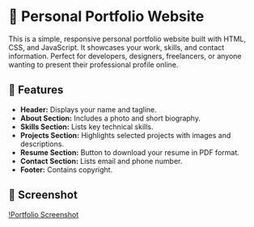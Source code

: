 # 💼 Personal Portfolio Website

This is a simple, responsive personal portfolio website built with HTML, CSS, and JavaScript. It showcases your work, skills, and contact information. Perfect for developers, designers, freelancers, or anyone wanting to present their professional profile online.

## 🚀 Features

- **Header:** Displays your name and tagline.
- **About Section:** Includes a photo and short biography.
- **Skills Section:** Lists key technical skills.
- **Projects Section:** Highlights selected projects with images and descriptions.
- **Resume Section:** Button to download your resume in PDF format.
- **Contact Section:** Lists email and phone number.
- **Footer:** Contains copyright.

## 📸 Screenshot

[!Portfolio Screenshot](image/Page%20Screenshot.png)